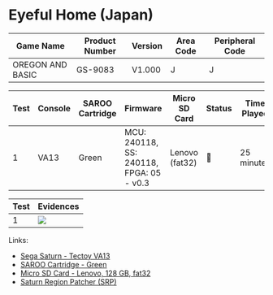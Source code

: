 # Eyeful Home (Japan)

| Game Name        | Product Number | Version | Area Code | Peripheral Code |
| ---------------- | -------------- | ------- | --------- | --------------- |
| OREGON AND BASIC | GS-9083        | V1.000  | J         | J               |

| Test | Console | SAROO Cartridge | Firmware                                 | Micro SD Card  | Status | Time Played |
| ---- | ------- | --------------- | ---------------------------------------- | -------------- | ------ | ----------- |
| 1    | VA13    | Green           | MCU: 240118, SS: 240118, FPGA: 05 - v0.3 | Lenovo (fat32) | :100:  | 25 minutes  |

| Test | Evidences                                                                                        |
| ---- | ------------------------------------------------------------------------------------------------ |
| 1    | [![](https://img.youtube.com/vi/8Ctd2OgHZHo/0.jpg)](https://www.youtube.com/watch?v=8Ctd2OgHZHo) |

Links:

- [Sega Saturn - Tectoy VA13](../../../../Info/Consoles/VA13/README.md)
- [SAROO Cartridge - Green](../../../../Info/Cartridges/RetroGameParadiseStore/1.32F/README.md)
- [Micro SD Card - Lenovo, 128 GB, fat32](../../../Info/SdCards/Lenovo/128GB/fat32/README.md)
- [Saturn Region Patcher (SRP)](https://segaxtreme.net/resources/saturn-region-patcher.81/download)
